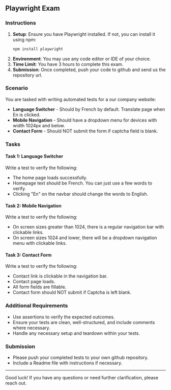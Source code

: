 ## Playwright Exam

### Instructions
1. **Setup**: Ensure you have Playwright installed. If not, you can install it using npm:
   ```bash
   npm install playwright
   ```
2. **Environment**: You may use any code editor or IDE of your choice.
3. **Time Limit**: You have 3 hours to complete this exam.
4. **Submission**: Once completed, push your code to github and send us the repository url.

### Scenario
You are tasked with writing automated tests for a our company website:
- **Language Switcher** - Should by French by default. Translate page when En is clicked.
- **Mobile Navigation** - Should have a dropdown menu for devices with width 1024px and below.
- **Contact Form** - Should NOT submit the form if captcha field is blank.

### Tasks

#### Task 1: Language Switcher
Write a test to verify the following:
- The home page loads successfully.
- Homepage text should be French. You can just use a few words to verify.
- Clicking "En" on the navbar should change the words to English.

#### Task 2: Mobile Navigation
Write a test to verify the following:
- On screen sizes greater than 1024, there is a regular navigation bar with clickable links.
- On screen sizes 1024 and lower, there will be a dropdown navigation menu with clickable links.

#### Task 3: Contact Form
Write a test to verify the following:
- Contact link is clickable in the navigation bar.
- Contact page loads.
- All form fields are fillable.
- Contact form should NOT submit if Captcha is left blank.

### Additional Requirements
- Use assertions to verify the expected outcomes.
- Ensure your tests are clean, well-structured, and include comments where necessary.
- Handle any necessary setup and teardown within your tests.

### Submission
- Please push your completed tests to your own github repository.
- Include a Readme file with instructions if necessary.

---

Good luck! If you have any questions or need further clarification, please reach out.
